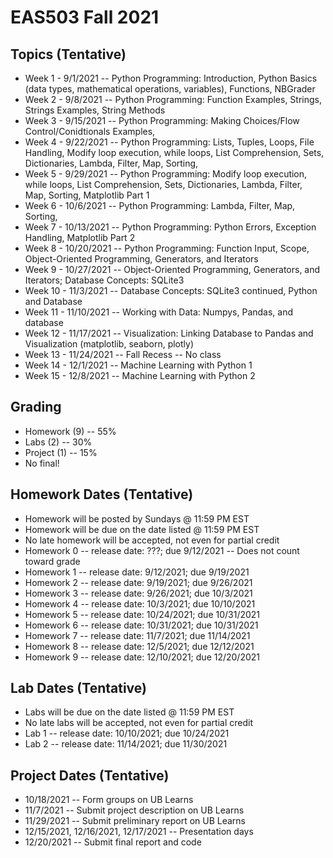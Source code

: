 # EAS503 Fall 2021

## Topics (Tentative)
- Week 1  - 9/1/2021 -- Python Programming: Introduction, Python Basics (data types, mathematical operations, variables), Functions, NBGrader 
- Week 2  - 9/8/2021 -- Python Programming: Function Examples, Strings, Strings Examples, String Methods
- Week 3  - 9/15/2021 -- Python Programming: Making Choices/Flow Control/Conidtionals Examples, 
- Week 4  - 9/22/2021 -- Python Programming: Lists, Tuples, Loops, File Handling, Modify loop execution, while loops, List Comprehension, Sets, Dictionaries, Lambda, Filter, Map, Sorting, 
- Week 5  - 9/29/2021 -- Python Programming: Modify loop execution, while loops, List Comprehension, Sets, Dictionaries, Lambda, Filter, Map, Sorting, Matplotlib Part 1
- Week 6  - 10/6/2021 -- Python Programming: Lambda, Filter, Map, Sorting,
- Week 7  - 10/13/2021 -- Python Programming: Python Errors, Exception Handling, Matplotlib Part 2
- Week 8  - 10/20/2021 -- Python Programming: Function Input, Scope, Object-Oriented Programming, Generators, and Iterators
- Week 9  - 10/27/2021 -- Object-Oriented Programming, Generators, and Iterators; Database Concepts: SQLite3
- Week 10  - 11/3/2021 -- Database Concepts: SQLite3 continued, Python and Database
- Week 11 - 11/10/2021  -- Working with Data: Numpys, Pandas, and database
- Week 12 - 11/17/2021 -- Visualization: Linking Database to Pandas and Visualization (matplotlib, seaborn, plotly)
- Week 13 - 11/24/2021 -- Fall Recess -- No class
- Week 14 - 12/1/2021 -- Machine Learning with Python 1
- Week 15 - 12/8/2021 -- Machine Learning with Python 2


## Grading
- Homework (9) -- 55%
- Labs (2) -- 30%
- Project (1) -- 15%
- No final!


## Homework Dates (Tentative)
- Homework will be posted by Sundays @ 11:59 PM EST 
- Homework will be due on the date listed @ 11:59 PM EST
- No late homework will be accepted, not even for partial credit
- Homework 0  -- release date: ???; due 9/12/2021 -- Does not count toward grade
- Homework 1  -- release date: 9/12/2021; due 9/19/2021
- Homework 2  -- release date: 9/19/2021; due 9/26/2021
- Homework 3  -- release date: 9/26/2021; due 10/3/2021
- Homework 4  -- release date: 10/3/2021; due 10/10/2021
- Homework 5  -- release date: 10/24/2021; due 10/31/2021 
- Homework 6  -- release date: 10/31/2021; due 10/31/2021
- Homework 7  -- release date: 11/7/2021; due 11/14/2021
- Homework 8  -- release date: 12/5/2021; due 12/12/2021
- Homework 9  -- release date: 12/10/2021; due 12/20/2021


## Lab Dates (Tentative)
- Labs will be due on the date listed @ 11:59 PM EST
- No late labs will be accepted, not even for partial credit
- Lab 1 -- release date: 10/10/2021; due 10/24/2021
- Lab 2 -- release date: 11/14/2021; due 11/30/2021

## Project Dates (Tentative)
- 10/18/2021 -- Form groups on UB Learns
- 11/7/2021 -- Submit project description on UB Learns
- 11/29/2021 -- Submit preliminary report on UB Learns
- 12/15/2021, 12/16/2021, 12/17/2021 -- Presentation days
- 12/20/2021 -- Submit final report and code